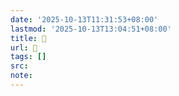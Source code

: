 ```yaml
---
date: '2025-10-13T11:31:53+08:00'
lastmod: '2025-10-13T13:04:51+08:00'
title: 󰪽
url: 󰪽
tags: []
src:
note:
---
```

